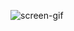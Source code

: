 
![screen-gif](https://github.com/alexrzntsv/Sample-ML-Repo/blob/hw12-Ryazantsev/12.%20Info%20Search/Анимация.gif)
